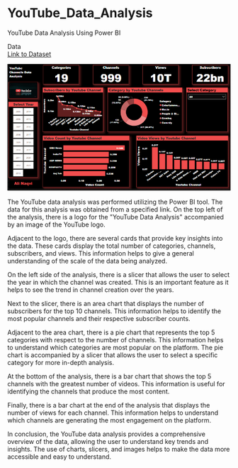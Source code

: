 # YouTube_Data_Analysis
YouTube Data Analysis Using Power BI

Data <br>
<a href="https://www.kaggle.com/datasets/themrityunjaypathak/most-subscribed-1000-youtube-channels"> Link to Dataset </a>
<br>

<img src="https://github.com/AliNaqvi110/YouTube_Data_Analysis/blob/main/Youtube_Channel_Data_Analysis.PNG">

<p>The YouTube data analysis was performed utilizing the Power BI tool. The data for this analysis was obtained from a specified link. On the top left of the analysis, there is a logo for the "YouTube Data Analysis" accompanied by an image of the YouTube logo.</p>

<p>Adjacent to the logo, there are several cards that provide key insights into the data. These cards display the total number of categories, channels, subscribers, and views. This information helps to give a general understanding of the scale of the data being analyzed.</p>

<p>On the left side of the analysis, there is a slicer that allows the user to select the year in which the channel was created. This is an important feature as it helps to see the trend in channel creation over the years.</p>
<p>Next to the slicer, there is an area chart that displays the number of subscribers for the top 10 channels. This information helps to identify the most popular channels and their respective subscriber counts.</p>

<p>Adjacent to the area chart, there is a pie chart that represents the top 5 categories with respect to the number of channels. This information helps to understand which categories are most popular on the platform. The pie chart is accompanied by a slicer that allows the user to select a specific category for more in-depth analysis.</p>

<p>At the bottom of the analysis, there is a bar chart that shows the top 5 channels with the greatest number of videos. This information is useful for identifying the channels that produce the most content.</p>

<p>Finally, there is a bar chart at the end of the analysis that displays the number of views for each channel. This information helps to understand which channels are generating the most engagement on the platform.</p>

<p>In conclusion, the YouTube data analysis provides a comprehensive overview of the data, allowing the user to understand key trends and insights. The use of charts, slicers, and images helps to make the data more accessible and easy to understand.</p>
